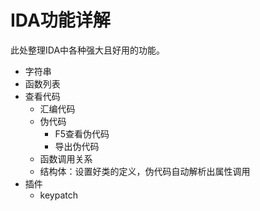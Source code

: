 # IDA功能详解

此处整理IDA中各种强大且好用的功能。

* 字符串
* 函数列表
* 查看代码
  * 汇编代码
  * 伪代码
    * F5查看伪代码
    * 导出伪代码
  * 函数调用关系
  * 结构体：设置好类的定义，伪代码自动解析出属性调用
* 插件
  * keypatch
